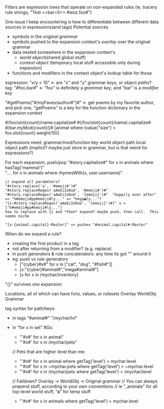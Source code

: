 Filters are expression trees that operate on non-expanded rules (ie, tracery rule strings, "Test <<bar=5>> #woz.foo#")



One issue I keep encountering is how to differentiate between different data sources in expressions(and tags)
Potential sources
* symbols in the *original grammar*
* symbols pushed to the expansion context's *overlay* over the original grammar
* data nested somewhere in the expansion context's 
	* *world object*(shared global stuff)
	* *context object* (temporary local stuff accessible only during expansion)
* functions and modifiers in the context object's lookup table for those

expression: "x/y < 10" <- are "x" and "y"  grammar *keys*, or object *paths*?
tag: "#foo.bar#" <- "foo" is definitely a *grammar key*, and "bar" is a *modifier key*


"#getPoems("#/myFaves/author#")#" <- get poems by my favorite author, and pick one, "getPoems" is a key for the function dictionary in the expansion context

#/foo/slot{count}/name.capitalize#
#(/foo/slot{count}/name).capitalize#
#/bar.myMod{count}()#
[animal where (value("size") < foo.slot{count}.weight/10)]

Expressions need: 
grammar/mod/function key
world object path
local object path (implicit? maybe just store in grammar, but is that weird for expressions?)

For each expansion, push/pop
	"#story.capitalize#" for x in animals where hasTag('mammal')"	
	".... for x in animals where rhymesWith(x, user.username)"

	// expand all parameters?
	"#story.replace('a', '#emoji#')#"
	"#story.replaceRegex('aAeEiIoOuU', '#emoji#')#"
	"#story.replaceRegex('aAeEiIoOuU', '{emoji}')#"  "happily ever after" => "h#emoji#pp#emoji#ly..." => "h➽pp◉ly..."?
	"[x:#story.replaceRegex('aAeEiIoOuU', '{emoji}')#]" x = ["h#emoji#pp#emoji#ly..."]
	how to replace with {} and *then* expand? maybe push, then call.  This seems niche

	"[x:{animal.capital}-Master]" => pushes "#animal.capital#-Master"


When do we expand a rule? 
* creating the first product in a tag
* not after returning from a modifier? (e.g. replace)
* in push generators & rule concatenators: any time its got "" around it
* eg: push vs rule generators 
	* ["{cyber}#x#" for x in ["cat", "dog", "#fish#"]]  
	* [x:"{cyber}#animal#","mega#animal#"]
	* [x for x in /mychar/inventory]

"{}" survives *one* expansion

Locations, all of which can have fxns, values, or rulesets
Overlay
WorldObj
Grammar


tag syntax for path/keys: 
* in tags "#animal#"  "/mychar/lvl"
* in "for x in set" RGs: 
	* "'#x#' for x in animal"
	* "'#x#' for x in /mychar/pets"

	// Pets that are higher level than me:
	* "'#x#' for x in animal where getTag('level') > mychar.level
	* "'#x#' for x in ~mychar.pets where getTag('level') > ~mychar.level
	* "'#x#' for x in /mychar/pets where getTag('level') > /mychar/level

	// Falldown?  Overlay -> WorldObj -> Original grammar 
	// You can always prepend stuff, according to your own conventions
	// ie "_animals" for all top-level world stuff, "__x__" for temp stuff
	* "'#x#' for x in animals where getTag('level') > mychar.level


	








